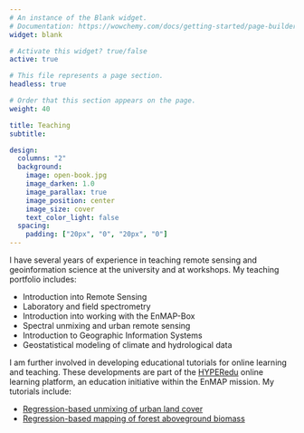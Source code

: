 ```yaml
---
# An instance of the Blank widget.
# Documentation: https://wowchemy.com/docs/getting-started/page-builder/
widget: blank

# Activate this widget? true/false
active: true

# This file represents a page section.
headless: true

# Order that this section appears on the page.
weight: 40

title: Teaching
subtitle:

design:
  columns: "2"
  background:
    image: open-book.jpg
    image_darken: 1.0
    image_parallax: true
    image_position: center
    image_size: cover
    text_color_light: false
  spacing:
    padding: ["20px", "0", "20px", "0"]
---
```


I have several years of experience in teaching remote sensing and geoinformation science at the university and at workshops. My teaching portfolio includes:
- Introduction into Remote Sensing
- Laboratory and field spectrometry
- Introduction into working with the EnMAP-Box
- Spectral unmixing and urban remote sensing
- Introduction to Geographic Information Systems
- Geostatistical modeling of climate and hydrological data


I am further involved in developing educational tutorials for online learning and teaching. These developments are part of the [HYPERedu](https://eo-college.org/now-online-hyperedu-educational-resources-on-imaging-spectroscopy/) online learning platform, an education initiative within the EnMAP mission. My tutorials include:
- [Regression-based unmixing of urban land cover](https://enmap-box.readthedocs.io/en/latest/usr_section/application_tutorials/urban_unmixing/tutorial.html)
- [Regression-based mapping of forest aboveground biomass](https://enmap-box.readthedocs.io/en/latest/usr_section/application_tutorials/biomass_regression/tutorial.html)